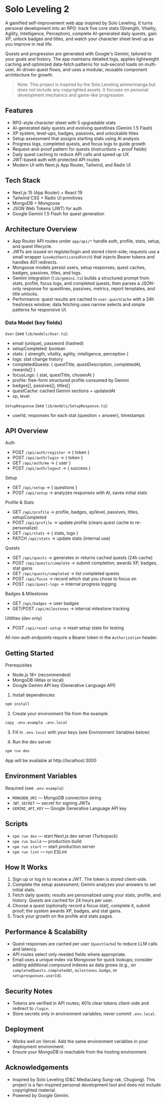 # Solo Leveling 2

A gamified self-improvement web app inspired by Solo Leveling. It turns personal development into an RPG: track five core stats (Strength, Vitality, Agility, Intelligence, Perception), complete AI-generated daily quests, gain XP, unlock badges and titles, and watch your character sheet level up as you improve in real life.

Quests and progression are generated with Google's Gemini, tailored to your goals and history. The app maintains detailed logs, applies lightweight caching and optimized data-fetch patterns for sub‑second loads on multi-user, AI-driven quest flows, and uses a modular, reusable component architecture for growth.

> Note: This project is inspired by the Solo Leveling anime/manga but does not include any copyrighted assets. It focuses on personal development mechanics and game-like progression.

## Features

- RPG-style character sheet with 5 upgradable stats
- AI-generated daily quests and evolving questlines (Gemini 1.5 Flash)
- XP system, level-ups, badges, passives, and unlockable titles
- Setup assessment that assigns starting stats using AI analysis
- Progress logs, completed quests, and focus logs to guide growth
- Request-and-proof pattern for quests (instructions + proof fields)
- Daily quest caching to reduce API calls and speed up UX
- JWT-based auth with protected API routes
- Modern UI with Next.js App Router, Tailwind, and Radix UI

## Tech Stack

- Next.js 15 (App Router) + React 19
- Tailwind CSS + Radix UI primitives
- MongoDB + Mongoose
- JSON Web Tokens (JWT) for auth
- Google Gemini 1.5 Flash for quest generation

## Architecture Overview

- App Router API routes under `app/api/*` handle auth, profile, stats, setup, and quest lifecycle.
- JWTs are issued on register/login and stored client-side; requests use a small wrapper (`useAuthenticatedFetch`) that injects Bearer tokens and handles 401 redirects.
- Mongoose models persist users, setup responses, quest caches, badges, passives, titles, and logs.
- Gemini integration (`lib/gemini.ts`) builds a structured prompt from stats, profile, focus logs, and completed quests, then parses a JSON-only response for questlines, passives, metrics, report templates, and title unlocks.
- Performance: quest results are cached in `user.questCache` with a 24h freshness window; data fetching uses narrow selects and simple patterns for responsive UI.

### Data Model (key fields)

`User` (see `lib/models/User.ts`):

- email (unique), password (hashed)
- setupCompleted: boolean
- stats: { strength, vitality, agility, intelligence, perception }
- logs: stat change history
- completedQuests: { questTitle, questDescription, completedAt, rewards[] }
- focusLogs: { stat, questTitle, chosenAt }
- profile: free-form structured profile consumed by Gemini
- badges[], passives[], titles[]
- questCache: cached Gemini sections + updatedAt
- xp, level

`SetupResponse` (see `lib/models/SetupResponse.ts`):

- userId, responses for each stat (question + answer), timestamps

## API Overview

Auth

- POST `/api/auth/register` → { token }
- POST `/api/auth/login` → { token }
- GET `/api/auth/me` → { user }
- POST `/api/auth/logout` → { success }

Setup

- GET `/api/setup` → { questions }
- POST `/api/setup` → analyzes responses with AI, saves initial stats

Profile & Stats

- GET `/api/profile` → profile, badges, xp/level, passives, titles, setupCompleted
- POST `/api/profile` → update profile (clears quest cache to re-personalize)
- GET `/api/stats` → { stats, logs }
- PATCH `/api/stats` → update stats (internal use)

Quests

- GET `/api/quests` → generates or returns cached quests (24h cache)
- POST `/api/quests/complete` → submit completion; awards XP, badges, stat gains
- GET `/api/quests/completed` → list completed quests
- POST `/api/focus` → record which stat you chose to focus on
- POST `/api/quest-logs` → internal progress logging

Badges & Milestones

- GET `/api/badges` → user badges
- GET/POST `/api/milestones` → internal milestone tracking

Utilities (dev only)

- POST `/api/reset-setup` → reset setup state for testing

All non-auth endpoints require a Bearer token in the `Authorization` header.

## Getting Started

Prerequisites

- Node.js 18+ (recommended)
- MongoDB (Atlas or local)
- Google Gemini API key (Generative Language API)

1. Install dependencies

```bash
npm install
```

2. Create your environment file from the example

```bash
copy .env.example .env.local
```

3. Fill in `.env.local` with your keys (see Environment Variables below)

4. Run the dev server

```bash
npm run dev
```

App will be available at http://localhost:3000

## Environment Variables

Required (see `.env.example`):

- `MONGODB_URI` — MongoDB connection string
- `JWT_SECRET` — secret for signing JWTs
- `GEMINI_API_KEY` — Google Generative Language API key

## Scripts

- `npm run dev` — start Next.js dev server (Turbopack)
- `npm run build` — production build
- `npm run start` — start production server
- `npm run lint` — run ESLint

## How It Works

1. Sign up or log in to receive a JWT. The token is stored client-side.
2. Complete the setup assessment; Gemini analyzes your answers to set initial stats.
3. Fetch daily quests; results are personalized using your stats, profile, and history. Quests are cached for 24 hours per user.
4. Choose a quest (optionally record a focus stat), complete it, submit proof; the system awards XP, badges, and stat gains.
5. Track your growth on the profile and stats pages.

## Performance & Scalability

- Quest responses are cached per user (`questCache`) to reduce LLM calls and latency.
- API routes select only needed fields where appropriate.
- Email uses a unique index via Mongoose for quick lookups; consider adding additional compound indexes as data grows (e.g., on `completedQuests.completedAt`, `milestones.badge`, or `setupresponses.userId`).

## Security Notes

- Tokens are verified in API routes; 401s clear tokens client-side and redirect to `/login`.
- Store secrets only in environment variables; never commit `.env.local`.

## Deployment

- Works well on Vercel. Add the same environment variables in your deployment environment.
- Ensure your MongoDB is reachable from the hosting environment.

## Acknowledgements

- Inspired by Solo Leveling (D&C Media/Jang Sung-rak, Chugong). This project is a fan-inspired personal development tool and does not include copyrighted material.
- Powered by Google Gemini.
